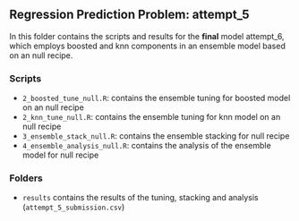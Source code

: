 ## Regression Prediction Problem: attempt_5

In this folder contains the scripts and results for the **final** model attempt_6, which employs boosted and knn components in an ensemble model based on an null recipe.

### Scripts
- `2_boosted_tune_null.R`: contains the ensemble tuning for boosted model on an null recipe
- `2_knn_tune_null.R`: contains the ensemble tuning for knn model on an null recipe
- `3_ensemble_stack_null.R`: contains the ensemble stacking for null recipe
- `4_ensemble_analysis_null.R`: contains the analysis of the ensemble model for null recipe

### Folders
- `results` contains the results of the tuning, stacking and analysis (`attempt_5_submission.csv`)